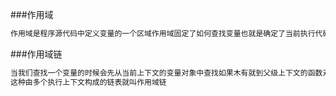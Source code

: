 ###作用域
```javascript
作用域是程序源代码中定义变量的一个区域作用域固定了如何查找变量也就是确定了当前执行代码对变量的访问权限
```
###作用域链
```javascript
当我们查找一个变量的时候会先从当前上下文的变量对象中查找如果木有就到父级上下文的函数对象中查找一直找到全局上下文的变量对象
这种由多个执行上下文构成的链表就叫作用域链
```